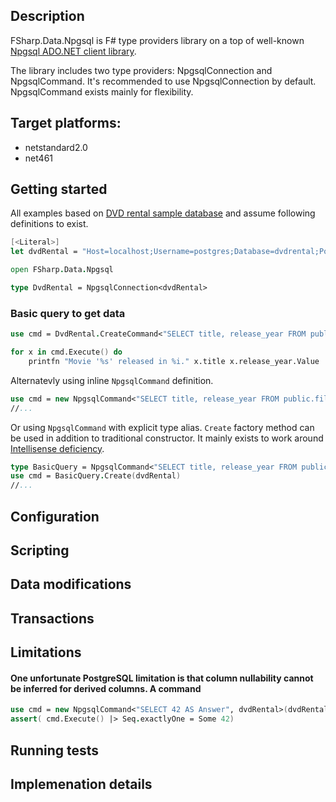 ## Description
FSharp.Data.Npgsql is F# type providers library on a top of well-known [Npgsql ADO.NET client library]( http://www.npgsql.org/doc/index.html). 

The library includes two type providers: NpgsqlConnection and NpgsqlCommand. It's recommended to use NpgsqlConnection by default.  NpgsqlCommand exists mainly for flexibility.

## Target platforms: 
  - netstandard2.0
  - net461

## Getting started

All examples based on [DVD rental sample database](http://www.postgresqltutorial.com/download/dvd-rental-sample-database/) and assume following definitions to exist.
```fsharp
[<Literal>]
let dvdRental = "Host=localhost;Username=postgres;Database=dvdrental;Port=32768"

open FSharp.Data.Npgsql

type DvdRental = NpgsqlConnection<dvdRental>
```

### Basic query to get data

```fsharp
use cmd = DvdRental.CreateCommand<"SELECT title, release_year FROM public.film LIMIT 3">(dvdRental)

for x in cmd.Execute() do   
    printfn "Movie '%s' released in %i." x.title x.release_year.Value
```
Alternatevly using inline ```NpgsqlCommand``` definition.
```fsharp
use cmd = new NpgsqlCommand<"SELECT title, release_year FROM public.film LIMIT 3", dvdRental>(dvdRental)
//...
```
Or using ```NpgsqlCommand``` with explicit type alias. `Create` factory method can be used in addition to traditional constructor. It mainly exists to work around [Intellisense deficiency]().

```fsharp
type BasicQuery = NpgsqlCommand<"SELECT title, release_year FROM public.film LIMIT 3", dvdRental>
use cmd = BasicQuery.Create(dvdRental)
//...
```

## Configuration

## Scripting

## Data modifications

## Transactions

## Limitations

  #### One unfortunate PostgreSQL limitation is that column nullability cannot be inferred for derived columns. A command 
  ```fsharp
  use cmd = new NpgsqlCommand<"SELECT 42 AS Answer", dvdRental>(dvdRental)
  assert( cmd.Execute() |> Seq.exactlyOne = Some 42)
  ```

## Running tests

## Implemenation details
